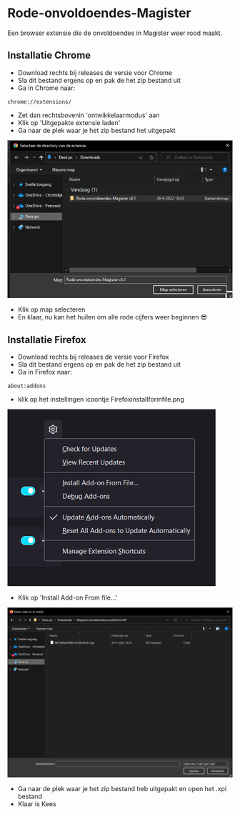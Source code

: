 # Rode-onvoldoendes-Magister
Een browser extensie die de onvoldoendes in Magister weer rood maakt.
## Installatie Chrome
* Download rechts bij releases de versie voor Chrome
* Sla dit bestand ergens op en pak de het zip bestand uit
* Ga in Chrome naar:
```
chrome://extensions/
```

* Zet dan rechtsbovenin 'ontwikkelaarmodus' aan
* Klik op 'Uitgepakte extensie laden'
* Ga naar de plek waar je het zip bestand het uitgepakt

![Directroy selecteren](/Afbeeldingen/directoryselect.png?raw=true)
* Klik op map selecteren
* En klaar, nu kan het huilen om alle rode cijfers weer beginnen 😎

## Installatie Firefox
* Download rechts bij releases de versie voor Firefox
* Sla dit bestand ergens op en pak de het zip bestand uit
* Ga in Firefox naar:
```
about:addons
```
* klik op het instellingen icoontje
Firefoxinstallformfile.png

![Install from file](/Afbeeldingen/Firefoxinstallformfile.png?raw=true)
* Klik op 'Install Add-on From file...'

![Install from file](/Afbeeldingen/firefoxdir.png?raw=true)
* Ga naar de plek waar je het zip bestand heb uitgepakt en open het .xpi bestand
* Klaar is Kees
